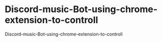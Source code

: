 # Discord-music-Bot-using-chrome-extension-to-controll
Discord-music-Bot-using-chrome-extension-to-controll
